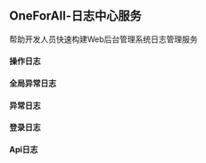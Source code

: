 ﻿## OneForAll-日志中心服务
帮助开发人员快速构建Web后台管理系统日志管理服务</br>

#### 操作日志
#### 全局异常日志
#### 异常日志
#### 登录日志
#### Api日志
